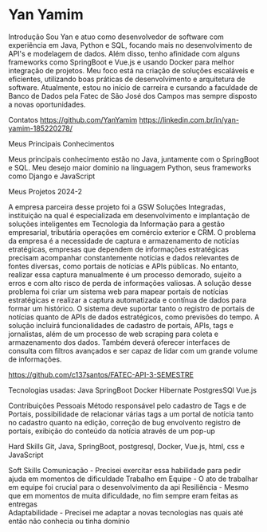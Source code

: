 # Yan Yamim

Introdução
Sou Yan e atuo como desenvolvedor de software com experiẽncia em Java, Python e SQL, focando mais no desenvolvimento de API's e modelagem de dados. Além disso, tenho afinidade com alguns frameworks como SpringBoot e Vue.js e usando Docker para melhor integração de projetos. Meu foco está na criação de soluções escaláveis e eficientes, utilizando boas práticas de desenvolvimento e arquitetura de software. Atualmente, estou no início de carreira e cursando a faculdade de Banco de Dados pela Fatec de São José dos Campos mas sempre disposto a novas oportunidades.

Contatos
  https://github.com/YanYamim
  https://linkedin.com.br/in/yan-yamim-185220278/

Meus Principais Conhecimentos

Meus principais conhecimento estão no Java, juntamente com o SpringBoot e SQL. Meu desejo maior domínio na linguagem Python, seus frameworks como Django e JavaScript

Meus Projetos
2024-2

A empresa parceira desse projeto foi a GSW Soluções Integradas, instituição na qual é especializada em desenvolvimento e implantação de soluções inteligentes em Tecnologia da Informação para a gestão empresarial, tributária operações em comércio exterior e CRM. O problema da empresa é a necessidade de captura e armazenamento de notícias etratégicas, empresas que dependem de informações estratégicas precisam acompanhar constantemente notícias e dados relevantes de fontes diversas, como portais de notícias e APIs públicas. No entanto, realizar essa captura manualmente é um processo demorado, sujeito a erros e com alto risco de perda de informações valiosas.
A solução desse problema foi criar um sistema web para mapear portais de notícias estratégicas e realizar a captura automatizada e contínua de dados para formar um histórico. O sistema deve suportar tanto o registro de portais de notícias quanto de APIs de dados estratégicos, como previsões do tempo. A solução incluirá funcionalidades de cadastro de portais, APIs, tags e jornalistas, além de um processo de web scraping para coleta e armazenamento dos dados. Também deverá oferecer interfaces de consulta com filtros avançados e ser capaz de lidar com um grande volume de informações.

https://github.com/c137santos/FATEC-API-3-SEMESTRE

Tecnologias usadas:
  Java
  SpringBoot
  Docker
  Hibernate
  PostgresSQl
  Vue.js

Contribuições Pessoais
Método responsável pelo cadastro de Tags e de Portais, possibilidade de relacionar várias tags a um portal de notícia tanto no cadastro quanto na edição, correção de bug envolvento registro de portais, exibição do conteúdo da notícia através de um pop-up

Hard Skills
Git, Java, SpringBoot, postgresql, Docker, Vue.js, html, css e JavaScript

Soft Skills
Comunicação - Precisei exercitar essa habilidade para pedir ajuda em momentos de dificuldade
Trabalho em Equipe - O ato de trabalhar em equipe foi crucial para o desenvolvimento da api
Resiliência - Mesmo que em momentos de muita dificuldade, no fim sempre eram feitas as entregas  
Adaptabilidade - Precisei me adaptar a novas tecnologias nas quais até então não conhecia ou tinha domínio
